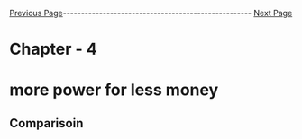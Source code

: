 

[Previous Page](https://github.com/EtricKombat/Course_Practical_Guide_EKS/blob/master/_docs/ch4/eks+fargate.md)---------------------------------------------------- [Next Page](https://github.com/EtricKombat/Course_Practical_Guide_EKS/blob/master/_docs/ch4/comparision.md)



# Chapter - 4 
#  more power for less money

## Comparisoin
